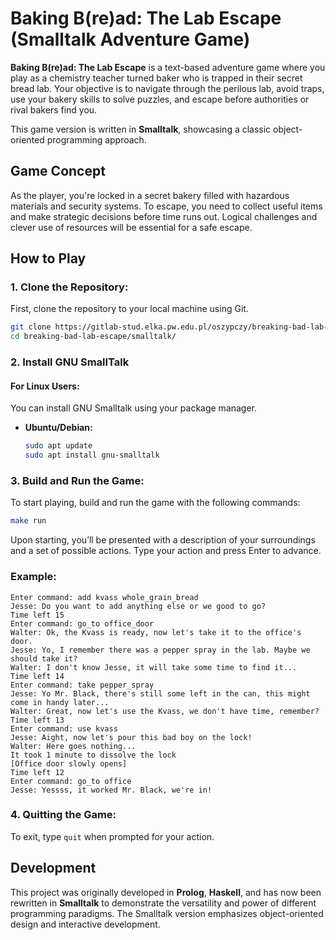 # Baking B(re)ad: The Lab Escape (Smalltalk Adventure Game)

**Baking B(re)ad: The Lab Escape** is a text-based adventure game where you play as a chemistry teacher turned baker who is trapped in their secret bread lab. Your objective is to navigate through the perilous lab, avoid traps, use your bakery skills to solve puzzles, and escape before authorities or rival bakers find you.

This game version is written in **Smalltalk**, showcasing a classic object-oriented programming approach.

## Game Concept

As the player, you're locked in a secret bakery filled with hazardous materials and security systems. To escape, you need to collect useful items and make strategic decisions before time runs out. Logical challenges and clever use of resources will be essential for a safe escape.

## How to Play

### 1. Clone the Repository:
First, clone the repository to your local machine using Git.

```bash
git clone https://gitlab-stud.elka.pw.edu.pl/oszypczy/breaking-bad-lab-escape
cd breaking-bad-lab-escape/smalltalk/
```

### 2. Install GNU SmallTalk 

#### For Linux Users:
You can install GNU Smalltalk using your package manager.

- **Ubuntu/Debian:**
  ```bash
  sudo apt update
  sudo apt install gnu-smalltalk
  ```

### 3. Build and Run the Game:
To start playing, build and run the game with the following commands:

```bash
make run
```

Upon starting, you’ll be presented with a description of your surroundings and a set of possible actions. Type your action and press Enter to advance.

### Example:
```plaintext
Enter command: add kvass whole_grain_bread
Jesse: Do you want to add anything else or we good to go?
Time left 15
Enter command: go_to office_door
Walter: Ok, the Kvass is ready, now let's take it to the office's door.
Jesse: Yo, I remember there was a pepper spray in the lab. Maybe we should take it?
Walter: I don't know Jesse, it will take some time to find it...
Time left 14
Enter command: take pepper_spray
Jesse: Yo Mr. Black, there's still some left in the can, this might come in handy later...
Walter: Great, now let's use the Kvass, we don't have time, remember?
Time left 13
Enter command: use kvass
Jesse: Aight, now let's pour this bad boy on the lock!
Walter: Here goes nothing...
It took 1 minute to dissolve the lock
[Office door slowly opens]
Time left 12
Enter command: go_to office
Jesse: Yessss, it worked Mr. Black, we're in!
```

### 4. Quitting the Game:
To exit, type `quit` when prompted for your action.

## Development
This project was originally developed in **Prolog**, **Haskell**, and has now been rewritten in **Smalltalk** to demonstrate the versatility and power of different programming paradigms. The Smalltalk version emphasizes object-oriented design and interactive development.
